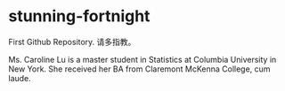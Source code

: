 # stunning-fortnight
First Github Repository. 请多指教。

Ms. Caroline Lu is a master student in Statistics at Columbia University in New York. She received her BA from Claremont McKenna College, cum laude.

